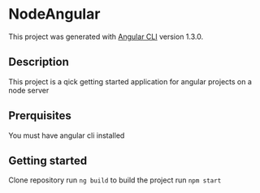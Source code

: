 # NodeAngular

This project was generated with [Angular CLI](https://github.com/angular/angular-cli) version 1.3.0.

## Description
This project is a qick getting started application for angular projects on a node server

## Prerquisites
You must have angular cli installed

## Getting started
Clone repository
    run `ng build` to build the project
    run `npm start`
